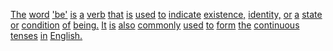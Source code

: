 [The](./the.md) [word](./word.md) ['be'](./be.md) [is](./is.md) [a](./a.md) [verb](./verb.md) [that](./that.md) [is](./is.md) [used](./used.md) [to](./to.md) [indicate](./indicate.md) [existence,](./existence.md) [identity,](./identity.md) [or](./or.md) [a](./a.md) [state](./state.md) [or](./or.md) [condition](./condition.md) [of](./of.md) [being.](./being.md) [It](./it.md) [is](./is.md) [also](./also.md) [commonly](./commonly.md) [used](./used.md) [to](./to.md) [form](./form.md) [the](./the.md) [continuous](./continuous.md) [tenses](./tenses.md) [in](./in.md) [English.](./english.md)